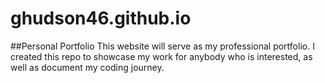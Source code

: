 # ghudson46.github.io

##Personal Portfolio
This website will serve as my professional portfolio. I created this repo to showcase my work for anybody who is interested, as well as document my coding journey. 
